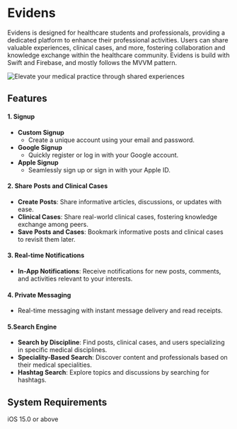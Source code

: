 # Evidens
Evidens is designed for healthcare students and professionals, providing a dedicated platform to enhance their professional activities. Users can share valuable experiences, clinical cases, and more, fostering collaboration and knowledge exchange within the healthcare community. Evidens is build with Swift and Firebase, and mostly follows the MVVM pattern.

![Elevate your medical practice through shared experiences](https://imgur.com/a/wkzVMzX)


## Features

#### 1. Signup 
- **Custom Signup**
   - Create a unique account using your email and password.
- **Google Signup**
   - Quickly register or log in with your Google account.
- **Apple Signup**
   - Seamlessly sign up or sign in with your Apple ID.

#### 2. Share Posts and Clinical Cases
- **Create Posts**: Share informative articles, discussions, or updates with ease.
- **Clinical Cases**: Share real-world clinical cases, fostering knowledge exchange among peers.
- **Save Posts and Cases**: Bookmark informative posts and clinical cases to revisit them later.

#### 3. Real-time Notifications
- **In-App Notifications**: Receive notifications for new posts, comments, and activities relevant to your interests.

#### 4. Private Messaging
- Real-time messaging with instant message delivery and read receipts.

#### 5.Search Engine
- **Search by Discipline**: Find posts, clinical cases, and users specializing in specific medical disciplines.
- **Speciality-Based Search**: Discover content and professionals based on their medical specialities.
- **Hashtag Search**: Explore topics and discussions by searching for hashtags.

## System Requirements
iOS 15.0 or above
